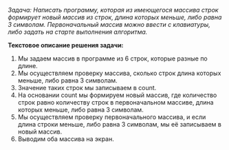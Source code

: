 _Задача: Написать программу, которая из имеющегося массива строк формирует новый массив из строк, длина которых меньше, либо равна 3 символам. Первоначальный массив можно ввести с клавиатуры, либо задать на старте выполнения алгоритма._

**Текстовое описание решения задачи:**

1. Мы задаем массив в программе из 6 строк, которые разные по длине.
2. Мы осуществляем проверку массива, сколько строк длина которых меньше, либо равна 3 символам.
3. Значение таких строк мы записываем в count.
4. На основании count мы формируем новый массив, где количество строк равно количеству строк в первоначальном массиве, длина которых меньше, либо равна 3 символам.
5. Мы осуществляем проверку первоначального массива, и если  длина строки меньше, либо равна 3 символам, мы её записываем в новый массив.
6. Выводим оба массива на экран.
